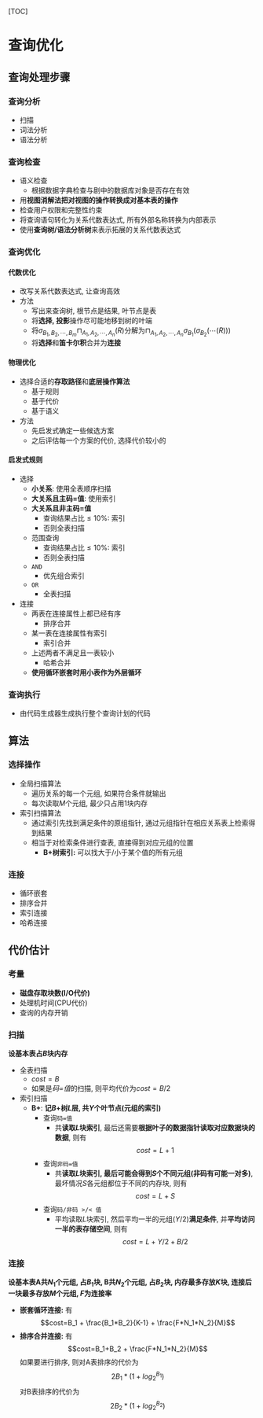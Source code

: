 [TOC]
# 查询优化
## 查询处理步骤
### 查询分析
- 扫描
- 词法分析
- 语法分析

### 查询检查
- 语义检查
  - 根据数据字典检查与剧中的数据库对象是否存在有效
- 用**视图消解法把对视图的操作转换成对基本表的操作**
- 检查用户权限和完整性约束
- 将查询语句转化为关系代数表达式, 所有外部名称转换为内部表示
- 使用**查询树/语法分析树**来表示拓展的关系代数表达式

### 查询优化
#### 代数优化
- 改写关系代数表达式, 让查询高效
- 方法
  - 写出来查询树, 根节点是结果, 叶节点是表
  - 将**选择, 投影**操作尽可能地移到树的叶端
  - 将$\sigma_{B_1,B_2,\cdots,B_m}\sqcap_{A_1,A_2,\cdots,A_n}(R)$分解为$\sqcap_{A_1,A_2,\cdots,A_n}\sigma_{B_1}(\sigma_{B_2}(\cdots(R)))$
  - 将**选择**和**笛卡尔积**合并为**连接**
#### 物理优化
- 选择合适的**存取路径**和**底层操作算法**
  - 基于规则
  - 基于代价
  - 基于语义
- 方法
  - 先启发式确定一些候选方案
  - 之后评估每一个方案的代价, 选择代价较小的
#### 启发式规则
- 选择
  - **小关系**: 使用全表顺序扫描
  - **大关系且主码=值**: 使用索引
  - **大关系且非主码=值**
    - 查询结果占比$\leq 10\%$: 索引
    - 否则全表扫描
  - 范围查询
    - 查询结果占比$\leq 10\%$: 索引
    - 否则全表扫描
  - `AND`
    - 优先组合索引
  - `OR`
    - 全表扫描
- 连接
  - 两表在连接属性上都已经有序
    - 排序合并
  - 某一表在连接属性有索引
    - 索引合并
  - 上述两者不满足且一表较小
    - 哈希合并
  - **使用循环嵌套时用小表作为外层循环**
### 查询执行
- 由代码生成器生成执行整个查询计划的代码

## 算法
### 选择操作
- 全局扫描算法
  - 遍历关系的每一个元组, 如果符合条件就输出
  - 每次读取$M$个元组, 最少只占用1块内存
- 索引扫描算法
  - 通过索引先找到满足条件的原组指针, 通过元组指针在相应关系表上检索得到结果
  - 相当于对检索条件进行查表, 直接得到对应元组的位置
    - **B+树索引:** 可以找大于/小于某个值的所有元组
### 连接
- 循环嵌套
- 排序合并
- 索引连接
- 哈希连接

## 代价估计
### 考量
- **磁盘存取块数(I/O代价)**
- 处理机时间(CPU代价)
- 查询的内存开销 

### 扫描
**设基本表占$B$块内存**
- 全表扫描
  - $cost=B$
  - 如果是*码=值*的扫描, 则平均代价为$cost=B/2$
- 索引扫描
  - **B+**: **记$B+$树$L$层, 共$Y$个叶节点(元组的索引)**
    - 查询`码=值`
      - 共**读取$L$块索引**, 最后还需要**根据叶子的数据指针读取对应数据块的数据**, 则有$$cost=L+1$$
    - 查询`非码=值`
      - 共**读取$L$块索引, 最后可能会得到$S$个不同元组(非码有可能一对多)**, 最坏情况$S$各元组都位于不同的内存块, 则有$$cost=L+S$$
    - 查询`码/非码 >/< 值`
      - 平均读取$L$块索引, 然后平均一半的元组($Y/2$)**满足条件**, 并**平均访问一半的表存储空间**, 则有$$cost=L+Y/2+B/2$$
### 连接
**设基本表A共$N_1$个元组, 占$B_1$块, B共$N_2$个元组, 占$B_2$块, 内存最多存放$K$块, 连接后一块最多存放$M$个元组, $F$为连接率**
- **嵌套循环连接:** 有$$cost=B_1 + \frac{B_1*B_2}{K-1} + \frac{F*N_1*N_2}{M}$$
- **排序合并连接:** 有$$cost=B_1+B_2 + \frac{F*N_1*N_2}{M}$$如果要进行排序, 则对A表排序的代价为$$2B_1*(1+log_2^{B_1})$$ 对B表排序的代价为$$2B_2*(1+log_2^{B_2})$$